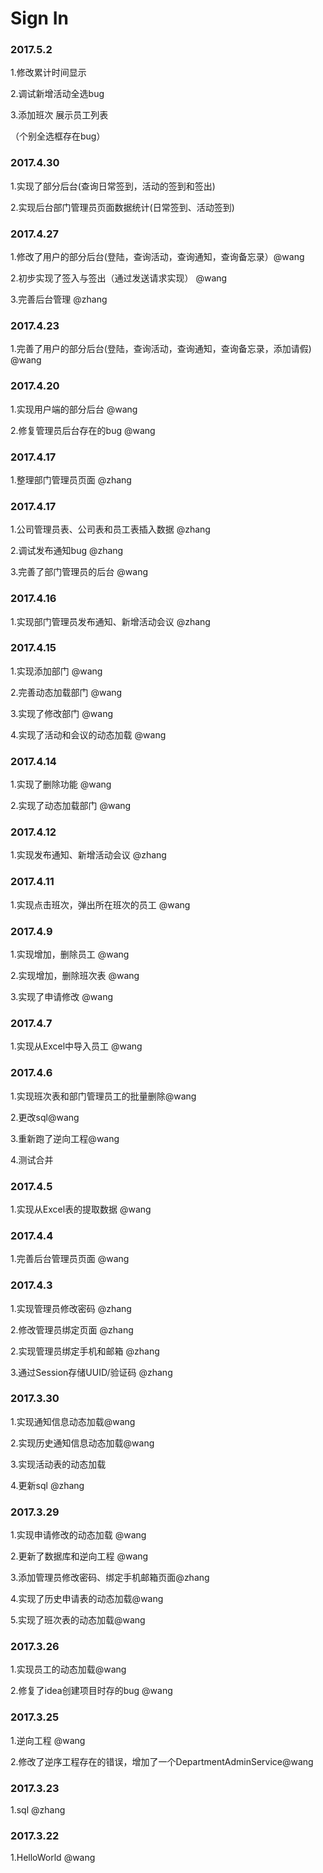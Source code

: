 # Sign In

### 2017.5.2

1.修改累计时间显示

2.调试新增活动全选bug

3.添加班次 展示员工列表

（个别全选框存在bug）

### 2017.4.30

1.实现了部分后台(查询日常签到，活动的签到和签出)

2.实现后台部门管理员页面数据统计(日常签到、活动签到)

### 2017.4.27

1.修改了用户的部分后台(登陆，查询活动，查询通知，查询备忘录）@wang

2.初步实现了签入与签出（通过发送请求实现） @wang

3.完善后台管理 @zhang
### 2017.4.23

1.完善了用户的部分后台(登陆，查询活动，查询通知，查询备忘录，添加请假) @wang

### 2017.4.20

1.实现用户端的部分后台 @wang

2.修复管理员后台存在的bug @wang

### 2017.4.17

1.整理部门管理员页面 @zhang

### 2017.4.17

1.公司管理员表、公司表和员工表插入数据 @zhang

2.调试发布通知bug @zhang

3.完善了部门管理员的后台 @wang

### 2017.4.16

1.实现部门管理员发布通知、新增活动会议 @zhang

### 2017.4.15

1.实现添加部门 @wang

2.完善动态加载部门 @wang

3.实现了修改部门 @wang

4.实现了活动和会议的动态加载 @wang

### 2017.4.14

1.实现了删除功能 @wang

2.实现了动态加载部门 @wang

### 2017.4.12

1.实现发布通知、新增活动会议 @zhang

### 2017.4.11

1.实现点击班次，弹出所在班次的员工 @wang

### 2017.4.9

1.实现增加，删除员工  @wang

2.实现增加，删除班次表 @wang

3.实现了申请修改 @wang

### 2017.4.7

1.实现从Excel中导入员工 @wang

### 2017.4.6

1.实现班次表和部门管理员工的批量删除@wang

2.更改sql@wang

3.重新跑了逆向工程@wang

4.测试合并

### 2017.4.5

1.实现从Excel表的提取数据 @wang

### 2017.4.4

1.完善后台管理员页面 @wang

### 2017.4.3

1.实现管理员修改密码 @zhang

2.修改管理员绑定页面 @zhang

2.实现管理员绑定手机和邮箱 @zhang

3.通过Session存储UUID/验证码 @zhang

### 2017.3.30

1.实现通知信息动态加载@wang

2.实现历史通知信息动态加载@wang

3.实现活动表的动态加载

4.更新sql @zhang

### 2017.3.29

1.实现申请修改的动态加载 @wang

2.更新了数据库和逆向工程 @wang

3.添加管理员修改密码、绑定手机邮箱页面@zhang

4.实现了历史申请表的动态加载@wang

5.实现了班次表的动态加载@wang

### 2017.3.26

1.实现员工的动态加载@wang

2.修复了idea创建项目时存的bug @wang

### 2017.3.25

1.逆向工程 @wang

2.修改了逆序工程存在的错误，增加了一个DepartmentAdminService@wang

### 2017.3.23

1.sql   @zhang

### 2017.3.22

1.HelloWorld   @wang